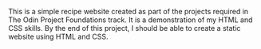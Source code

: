 This is a simple recipe website created as part of the projects required in The Odin Project Foundations track.
It is a demonstration of my HTML and CSS skills.
By the end of this project, I should be able to create a static website using HTML and CSS.
